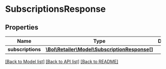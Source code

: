 # SubscriptionsResponse

## Properties
Name | Type | Description | Notes
------------ | ------------- | ------------- | -------------
**subscriptions** | [**\Bol\Retailer\Model\SubscriptionResponse[]**](SubscriptionResponse.md) |  | 

[[Back to Model list]](../README.md#documentation-for-models) [[Back to API list]](../README.md#documentation-for-api-endpoints) [[Back to README]](../README.md)


